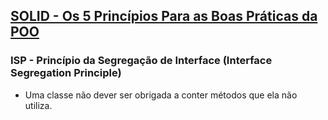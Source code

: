 ## [SOLID - Os 5 Princípios Para as Boas Práticas da POO](https://www.udemy.com/course/solid-os-5-principios-para-as-boas-praticas-da-poo)
### ISP - Princípio da Segregação de Interface (Interface Segregation Principle)
- Uma classe não dever ser obrigada a conter métodos que ela não utiliza.
